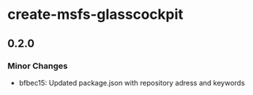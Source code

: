 # create-msfs-glasscockpit

## 0.2.0

### Minor Changes

- bfbec15: Updated package.json with repository adress and keywords
